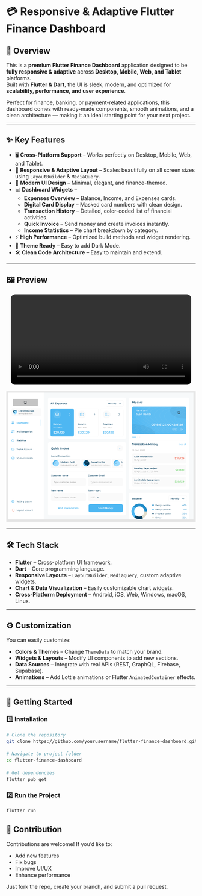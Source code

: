 
# 💳 Responsive & Adaptive Flutter Finance Dashboard  

## 📌 Overview  
This is a **premium Flutter Finance Dashboard** application designed to be **fully responsive & adaptive** across **Desktop, Mobile, Web, and Tablet** platforms.  
Built with **Flutter & Dart**, the UI is sleek, modern, and optimized for **scalability, performance, and user experience**.  

Perfect for finance, banking, or payment-related applications, this dashboard comes with ready-made components, smooth animations, and a clean architecture — making it an ideal starting point for your next project.  

---

## ✨ Key Features  
- 🖥 **Cross-Platform Support** – Works perfectly on Desktop, Mobile, Web, and Tablet.  
- 📱 **Responsive & Adaptive Layout** – Scales beautifully on all screen sizes using `LayoutBuilder` & `MediaQuery`.  
- 🎨 **Modern UI Design** – Minimal, elegant, and finance-themed.  
- 📊 **Dashboard Widgets** –  
  - **Expenses Overview** – Balance, Income, and Expenses cards.  
  - **Digital Card Display** – Masked card numbers with clean design.  
  - **Transaction History** – Detailed, color-coded list of financial activities.  
  - **Quick Invoice** – Send money and create invoices instantly.  
  - **Income Statistics** – Pie chart breakdown by category.  
- ⚡ **High Performance** – Optimized build methods and widget rendering.  
- 🌙 **Theme Ready** – Easy to add Dark Mode.  
- 🛠 **Clean Code Architecture** – Easy to maintain and extend.  

---

## 🖼 Preview  

<div align="center">
  <video src="https://github.com/user-attachments/assets/12c60a62-a3e5-4188-a57f-739671892201" controls width="480" style="border-radius: 12px;"></video>
</div>

![Finance Dashboard Screenshot](assets/images/dash.png)  

---

## 🛠 Tech Stack  
- **Flutter** – Cross-platform UI framework.  
- **Dart** – Core programming language.  
- **Responsive Layouts** – `LayoutBuilder`, `MediaQuery`, custom adaptive widgets.  
- **Chart & Data Visualization** – Easily customizable chart widgets.  
- **Cross-Platform Deployment** – Android, iOS, Web, Windows, macOS, Linux.  

---

## ⚙️ Customization  
You can easily customize:  
- **Colors & Themes** – Change `ThemeData` to match your brand.  
- **Widgets & Layouts** – Modify UI components to add new sections.  
- **Data Sources** – Integrate with real APIs (REST, GraphQL, Firebase, Supabase).  
- **Animations** – Add Lottie animations or Flutter `AnimatedContainer` effects.  

---

## 🚀 Getting Started  

### 1️⃣ Installation  
```bash
# Clone the repository
git clone https://github.com/yourusername/flutter-finance-dashboard.git

# Navigate to project folder
cd flutter-finance-dashboard

# Get dependencies
flutter pub get
````

### 2️⃣ Run the Project

```bash
flutter run
```

## 🤝 Contribution

Contributions are welcome! If you’d like to:

* Add new features
* Fix bugs
* Improve UI/UX
* Enhance performance

Just fork the repo, create your branch, and submit a pull request.

